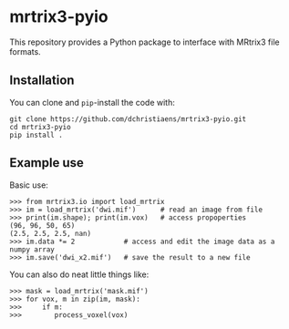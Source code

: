 # mrtrix3-pyio

This repository provides a Python package to interface with MRtrix3 file formats.


## Installation

You can clone and `pip`-install the code with:

```
git clone https://github.com/dchristiaens/mrtrix3-pyio.git
cd mrtrix3-pyio
pip install .
```

## Example use

Basic use:
```
>>> from mrtrix3.io import load_mrtrix
>>> im = load_mrtrix('dwi.mif')      # read an image from file
>>> print(im.shape); print(im.vox)   # access propoperties
(96, 96, 50, 65)
(2.5, 2.5, 2.5, nan)
>>> im.data *= 2            # access and edit the image data as a numpy array
>>> im.save('dwi_x2.mif')   # save the result to a new file
```
You can also do neat little things like:
```
>>> mask = load_mrtrix('mask.mif')
>>> for vox, m in zip(im, mask):
>>>     if m:
>>>        process_voxel(vox)
```
